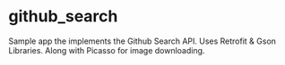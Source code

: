 # github_search
Sample app the implements the Github Search API.
Uses Retrofit & Gson Libraries. Along with Picasso for image downloading.
